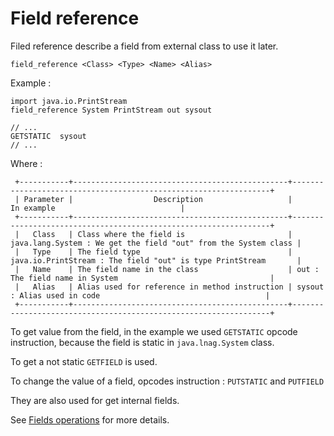 # Field reference

Filed reference describe a field from external class to use it later.
````
field_reference <Class> <Type> <Name> <Alias>
````

Example :
````ASM
import java.io.PrintStream
field_reference System PrintStream out sysout

// ...
GETSTATIC  sysout
// ...
````

Where :

     +-----------+------------------------------------------------+-----------------------------------------------------------------+
     | Parameter |                  Description                   |                           In example                            |
     +-----------+------------------------------------------------+-----------------------------------------------------------------+
     |   Class   | Class where the field is                       | java.lang.System : We get the field "out" from the System class |
     |   Type    | The field type                                 | java.io.PrintStream : The field "out" is type PrintStream       |
     |   Name    | The field name in the class                    | out : The field name in System                                  |
     |   Alias   | Alias used for reference in method instruction | sysout : Alias used in code                                     |
     +-----------+------------------------------------------------+-----------------------------------------------------------------+

To get value from the field, in the example we used `GETSTATIC` opcode instruction, because the field is static in `java.lnag.System` class.

To get a not static `GETFIELD` is used.

To change the value of a field, opcodes instruction : `PUTSTATIC` and `PUTFIELD`

They are also used for get internal fields. 

See [Fields operations](../opcodes/FieldOperations.md) for more details.
